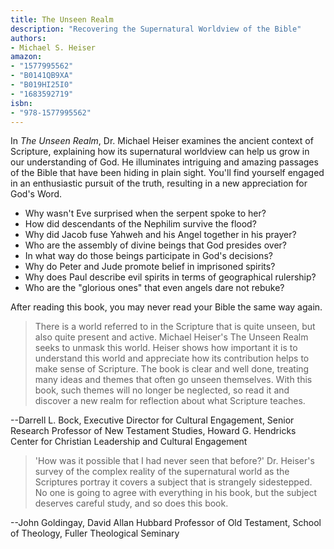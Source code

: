 ```yaml
---
title: The Unseen Realm
description: "Recovering the Supernatural Worldview of the Bible"
authors:
- Michael S. Heiser
amazon:
- "1577995562"
- "B0141QB9XA"
- "B019HI25I0"
- "1683592719"
isbn:
- "978-1577995562"
---
```

In _The Unseen Realm_, Dr. Michael Heiser examines the ancient context of Scripture, explaining how its supernatural worldview can help us grow in our understanding of God. He illuminates intriguing and amazing passages of the Bible that have been hiding in plain sight. You'll find yourself engaged in an enthusiastic pursuit of the truth, resulting in a new appreciation for God's Word.

- Why wasn't Eve surprised when the serpent spoke to her?
- How did descendants of the Nephilim survive the flood?
- Why did Jacob fuse Yahweh and his Angel together in his prayer?
- Who are the assembly of divine beings that God presides over?
- In what way do those beings participate in God's decisions?
- Why do Peter and Jude promote belief in imprisoned spirits?
- Why does Paul describe evil spirits in terms of geographical rulership?
- Who are the "glorious ones" that even angels dare not rebuke?

After reading this book, you may never read your Bible the same way again.

> There is a world referred to in the Scripture that is quite unseen, but also quite present and active. Michael Heiser's The Unseen Realm seeks to unmask this world. Heiser shows how important it is to understand this world and appreciate how its contribution helps to make sense of Scripture. The book is clear and well done, treating many ideas and themes that often go unseen themselves. With this book, such themes will no longer be neglected, so read it and discover a new realm for reflection about what Scripture teaches.

--Darrell L. Bock, Executive Director for Cultural Engagement, Senior Research Professor of New Testament Studies, Howard G. Hendricks Center for Christian Leadership and Cultural Engagement

> 'How was it possible that I had never seen that before?' Dr. Heiser's survey of the complex reality of the supernatural world as the Scriptures portray it covers a subject that is strangely sidestepped. No one is going to agree with everything in his book, but the subject deserves careful study, and so does this book.

--John Goldingay, David Allan Hubbard Professor of Old Testament, School of Theology, Fuller Theological Seminary
